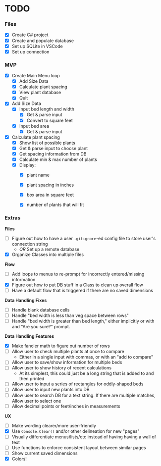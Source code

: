 # TODO
### Files
- [x] Create C# project
- [x] Create and populate database
- [x] Set up SQLite in VSCode
- [x] Set up connection

### MVP
- [x] Create Main Menu loop
	- [x] Add Size Data
	- [x] Calculate plant spacing
	- [x] View plant database
	- [x] Quit
- [x] Add Size Data
	- [x] Input bed length and width
		- [x] Get & parse input
		- [x] Convert to square feet
	- [x] Input bed area
		- [x] Get & parse input
- [x] Calculate plant spacing
	- [x] Show list of possible plants
	- [x] Get & parse input to choose plant
	- [x] Get spacing information from DB
	- [x] Calculate min & max number of plants
	- [x] Display:
		- [x] plant name
		- [x] plant spacing in inches
		- [x] box area in square feet
		- [x] number of plants that will fit


### Extras
**Files**
- [ ] Figure out how to have a user `.gitignore`-ed config file to store user's connection string
	- _OR_ Set up a remote database
- [x] Organize Classes into multiple files

**Flow**
- [ ] Add loops to menus to re-prompt for incorrectly entered/missing information
- [x] Figure out how to put DB stuff in a Class to clean up overall flow
- [ ] Have a default flow that is triggered if there are no saved dimensions

**Data Handling Fixes**
- [ ] Handle blank database cells
- [ ] Handle "bed width is less than veg space between rows"
- [ ] Handle "bed width is greater than bed length," either implicitly or with and "Are you sure?" prompt.

**Data Handling Features**
- [x] Make fancier math to figure out number of rows
- [ ] Allow user to check multiple plants at once to compare
	- Either in a single input with commas, or with an "add to compare"
- [ ] Allow user to save/show information for multiple beds
- [ ] Allow user to show history of recent calculations
	- At its simplest, this could just be a long string that is added to and then printed
- [ ] Allow user to input a series of rectangles for oddly-shaped beds
- [ ] Allow user to input new plants into DB
- [ ] Allow user to search DB for a text string. If there are multiple matches, Allow user to select one
- [ ] Allow decimal points or feet/inches in measurements

**UX**
- [ ] Make wording clearer/more user-friendly
- [x] Use `Console.Clear()` and/or other delineation for new "pages"
- [ ] Visually differentiate menus/lists/etc instead of having having a wall of text
- [ ] Use functions to enforce consistent layout between similar pages
- [ ] Show current saved dimensions
- [x] Colors!